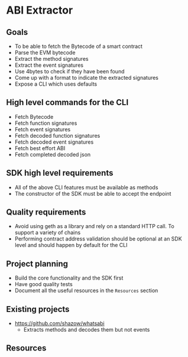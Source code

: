 # ABI Extractor

## Goals

- To be able to fetch the Bytecode of a smart contract
- Parse the EVM bytecode
- Extract the method signatures
- Extract the event signatures
- Use 4bytes to check if they have been found
- Come up with a format to indicate the extracted signatures
- Expose a CLI which uses defaults

## High level commands for the CLI

- Fetch Bytecode
- Fetch function signatures
- Fetch event signatures
- Fetch decoded function signatures
- Fetch decoded event signatures
- Fetch best effort ABI
- Fetch completed decoded json

## SDK high level requirements

- All of the above CLI features must be available as methods
- The constructor of the SDK must be able to accept the endpoint

## Quality requirements

- Avoid using geth as a library and rely on a standard HTTP call. To support a variety of chains
- Performing contract address validation should be optional at an SDK level and should happen by default for the CLI

## Project planning

- Build the core functionality and the SDK first
- Have good quality tests
- Document all the useful resources in the `Resources` section

## Existing projects

- https://github.com/shazow/whatsabi
  * Extracts methods and decodes them but not events

## Resources

